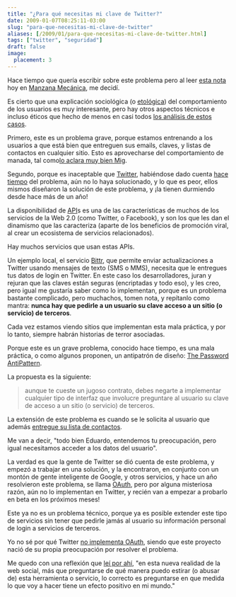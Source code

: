 ```yaml
---
title: "¿Para qué necesitas mi clave de Twitter?"
date: 2009-01-07T08:25:11-03:00
slug: "para-que-necesitas-mi-clave-de-twitter"
aliases: [/2009/01/para-que-necesitas-mi-clave-de-twitter.html]
tags: ["twitter", "seguridad"]
draft: false
image:
  placement: 3
---
```


Hace tiempo que quería escribir sobre este problema pero al leer 
[esta nota](http://www.manzanamecanica.org/2009/01/comportamiento_grupal_el_caso_de_twitterank.html)
hoy en [Manzana Mecánica](http://www.manzanamecanica.org/), me decidí.

Es cierto que una explicación sociológica 
(o [etológica](http://es.wikipedia.org/wiki/Comportamiento_animal)) del
comportamiento de los usuarios es muy interesante, pero hay otros
aspectos técnicos e incluso éticos que hecho de menos en casi todos 
[los análisis de estos casos](http://scobleizer.com/2009/01/01/twitter-spam-effective-or-idiotic/).


Primero, este es un problema grave, porque estamos entrenando a los
usuarios a que está bien que entreguen sus emails, claves, y listas de
contactos en cualquier sitio. Esto es aprovecharse del comportamiento de
manada, tal como[lo aclara muy bien Mig](http://www.manzanamecanica.org/2009/01/comportamiento_grupal_el_caso_de_twitterank.html).

Segundo, porque es inaceptable que [Twitter](https://www.twitter.com/),
habiéndose dado cuenta [hace tiempo](http://code.google.com/p/twitter-api/issues/detail?id=2) del problema, aún no lo haya solucionado, y lo que es peor, ellos mismos
diseñaron la solución de este problema, y ¡la tienen durmiendo desde
hace más de un año!

La disponibilidad de [API](http://es.wikipedia.org/wiki/API)s es una de
las características de muchos de los servicios de la Web 2.0 (como
Twitter, o Facebook), y son los que les dan el dinamismo que las
caracteriza (aparte de los beneficios de promoción viral, al crear un
ecosistema de servicios relacionados).

Hay muchos servicios que usan estas APIs.

Un ejemplo local, el servicio [Bittr](http://www.bittr.org/), que
permite enviar actualizaciones a Twitter usando mensajes de texto (SMS o
MMS), necesita que le entregues tus datos de login en Twitter. En este
caso los desarrolladores, juran y rejuran que las claves están seguras
(encriptadas y todo eso), y les creo, pero igual me gustaría saber como
lo implementan, porque es un problema bastante complicado, pero
muchachos, tomen nota, y repítanlo como mantra: **nunca hay que pedirle
a un usuario su clave acceso a un sitio (o servicio) de terceros**.

Cada vez estamos viendo sitios que implementan esta mala práctica, y por
lo tanto, siempre habrán historias de terror asociadas.

Porque este es un grave problema, conocido hace tiempo, es una mala
práctica, o como algunos proponen, un antipatrón de diseño: [The
Password AntiPattern](http://adactio.com/journal/1357/).

La propuesta es la siguiente:

> aunque te cueste un jugoso contrato, debes negarte a implementar
> cualquier tipo de interfaz que involucre preguntare al usuario su
> clave de acceso a un sitio (o servicio) de terceros.


La extensión de este problema es cuando se le solicita al usuario que
además [entregue su lista de contactos](http://factoryjoe.com/blog/2007/12/19/public-nuisance-1-importing-your-contacts/).



Me van a decir, "todo bien Eduardo, entendemos tu preocupación, pero
igual necesitamos acceder a los datos del usuario".

La verdad es que la gente de Twitter se dió cuenta de este problema, y
empezó a trabajar en una solución, y la encontraron, en conjunto con un
montón de gente inteligente de Google, y otros servicios, y hace un año
resolvieron este problema, se llama [OAuth](http://oauth.net/about/),
pero por alguna misteriosa razón, aún no lo implementan en Twitter, y
recién van a empezar a probarlo en beta en los próximos meses!

Este ya no es un problema técnico, porque ya es posible extender este
tipo de servicios sin tener que pedirle jamás al usuario su información
personal de login a servicios de terceros.

Yo no sé por qué Twitter [no implementa OAuth](http://helloform.com/blog/2009/01/on-twply-and-giving-out-your-twitter-password/),
siendo que este proyecto nació de su propia preocupación por resolver el
problema.

Me quedo con una reflexión que [leí por ahí](http://adactio.com/journal/1357/), "en esta nueva realidad de la
web social, más que preguntarse de qué manera puedo estirar (o abusar
de) esta herramienta o servicio, lo correcto es preguntarse en que
medida lo que voy a hacer tiene un efecto positivo en mi mundo."
